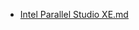 * [Intel Parallel Studio XE.md](../../Miscellaneous/awesome%20Install/Intel%20Parallel%20Studio%20XE)
